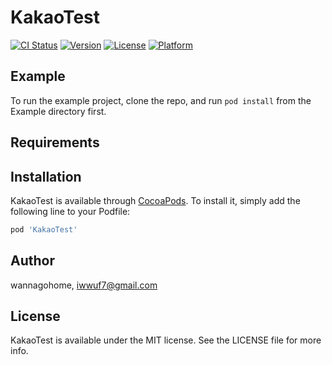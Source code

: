 # KakaoTest

[![CI Status](https://img.shields.io/travis/wannagohome/KakaoTest.svg?style=flat)](https://travis-ci.org/wannagohome/KakaoTest)
[![Version](https://img.shields.io/cocoapods/v/KakaoTest.svg?style=flat)](https://cocoapods.org/pods/KakaoTest)
[![License](https://img.shields.io/cocoapods/l/KakaoTest.svg?style=flat)](https://cocoapods.org/pods/KakaoTest)
[![Platform](https://img.shields.io/cocoapods/p/KakaoTest.svg?style=flat)](https://cocoapods.org/pods/KakaoTest)

## Example

To run the example project, clone the repo, and run `pod install` from the Example directory first.

## Requirements

## Installation

KakaoTest is available through [CocoaPods](https://cocoapods.org). To install
it, simply add the following line to your Podfile:

```ruby
pod 'KakaoTest'
```

## Author

wannagohome, iwwuf7@gmail.com

## License

KakaoTest is available under the MIT license. See the LICENSE file for more info.
